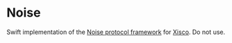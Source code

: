 # Noise

Swift implementation of the [Noise protocol framework](https://noiseprotocol.org) for [Xisco](https://github.com/nixberg/xisco-swift). Do not use.
